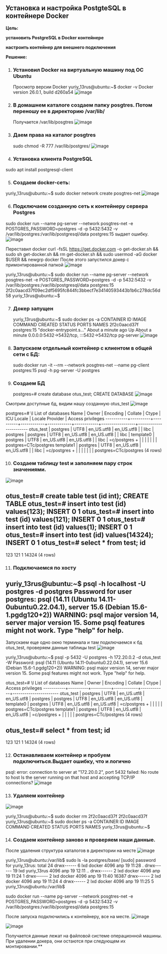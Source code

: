 ## Установка и настройка PostgteSQL в контейнере Docker

**Цель:**

**установить PostgreSQL в Docker контейнере**

**настроить контейнер для внешнего подключения**

**Решение:**

1. ### Установил Docker на виртуальную машину под ОС Ubuntu
   Просмотр версии Docker
   yuriy_13rus@ubuntu:~$ docker -v
   Docker version 26.0.1, build d260a54
   ![image](https://github.com/13-rus/Otus/assets/120638894/8d5108d8-75ba-43be-966f-0f360fed5cb1)


2. ### В домашнем каталоге создаем папку posgtres. Потом переношу ее в директорию /var/lib/
   Получается /var/lib/posgtres
   ![image](https://github.com/13-rus/Otus/assets/120638894/5e04526e-4fde-4a98-be20-71907a077568)


3. ### Даем права на каталог posgtres
   sudo chmod -R 777 /var/lib/postgres/
   ![image](https://github.com/13-rus/Otus/assets/120638894/b85df61d-bbae-424e-89ae-c23ef1016f08)

 4. ### Установка клиента PostgreSQL
   sudo apt install postgresql-client


5. ### Создаем docker-сеть: 
  yuriy_13rus@ubuntu:~$ sudo docker network create posgtres-net
![image](https://github.com/13-rus/Otus/assets/120638894/cbbdbca9-2d22-48e0-850e-d69200e467d8)

6. ### Подключаем созданную сеть к контейнеру сервера Postgres
  sudo docker run --name pg-server --network posgtres-net -e POSTGRES_PASSWORD=postgres -d -p 5432:5432 -v /var/lib/postgres:/var/lib/postgresql/data postgres:15
  sыдает ошибку.
  ![image](https://github.com/13-rus/Otus/assets/120638894/b670d448-6d61-4dd9-8934-9044378923cf)

  Переставил docker
  curl -fsSL https://get.docker.com -o get-docker.sh && sudo sh get-docker.sh && rm get-docker.sh && sudo usermod -aG docker $USER && newgrp docker
  После этого запустился докер с примонтированной папкой
  ![image](https://github.com/13-rus/Otus/assets/120638894/78f83618-6ed1-44e9-b289-e8acd4bba7ec)


yuriy_13rus@ubuntu:~$ sudo docker run --name pg-server --network posgtres-net -e POSTGRES_PASSWORD=postgres -d -p 5432:5432 -v /var/lib/postgres:/var/lib/postgresql/data postgres:15
2f2c0aacd37f09ec2df5695fc844fc3bbecf7e34140593443b1b6c278dc56d58
yuriy_13rus@ubuntu:~$

7. ### Докер запущен
   yuriy_13rus@ubuntu:~$ sudo docker ps -a
   CONTAINER ID   IMAGE         COMMAND                  CREATED              STATUS              PORTS                                       NAMES
   2f2c0aacd37f   postgres:15   "docker-entrypoint.s…"   About a minute ago   Up About a minute   0.0.0.0:5432->5432/tcp, :::5432->5432/tcp   pg-server
   ![image](https://github.com/13-rus/Otus/assets/120638894/f4b821df-e26c-4503-b7c0-d70fdda37403)

8. ### Запускаем отдельный контейнер с клиентом в общей сети с БД: 
   sudo docker run -it --rm --network posgtres-net --name pg-client postgres:15 psql -h pg-server -U postgres

9. ### Создаем БД 
   postgres=# create database otus_test;
   CREATE DATABASE
   ![image](https://github.com/13-rus/Otus/assets/120638894/62fdc6bb-e902-47bd-948a-bf7f99d5e22b)


Смотрим доступные бд, видим нашу созданную otus_test
![image](https://github.com/13-rus/Otus/assets/120638894/b1b4cb62-0adf-419a-a626-0f01aebbb68b)

postgres=# \l
                                                List of databases
   Name    |  Owner   | Encoding |  Collate   |   Ctype    | ICU Locale | Locale Provider |   Access privileges
-----------+----------+----------+------------+------------+------------+-----------------+-----------------------
 otus_test | postgres | UTF8     | en_US.utf8 | en_US.utf8 |            | libc            |
 postgres  | postgres | UTF8     | en_US.utf8 | en_US.utf8 |            | libc            |
 template0 | postgres | UTF8     | en_US.utf8 | en_US.utf8 |            | libc            | =c/postgres          +
           |          |          |            |            |            |                 | postgres=CTc/postgres
 template1 | postgres | UTF8     | en_US.utf8 | en_US.utf8 |            | libc            | =c/postgres          +
           |          |          |            |            |            |                 | postgres=CTc/postgres
(4 rows)

10. ### Создаем таблицу test и заполняем пару строк значениями.
 ![image](https://github.com/13-rus/Otus/assets/120638894/30da636b-d4cb-483c-be8d-f09336ac452d)

   otus_test=# create table test (id int);
   CREATE TABLE
   otus_test=# insert into test (id) values(123);
   INSERT 0 1
   otus_test=# insert into test (id) values(121);
   INSERT 0 1
   otus_test=# insert into test (id) values(1);
   INSERT 0 1
   otus_test=# insert into test (id) values(14324);
   INSERT 0 1
   otus_test=# select * from test;
     id
-------
   123
   121
     1
 14324
(4 rows)

11. ### Подключаемся по хосту

   yuriy_13rus@ubuntu:~$ psql -h localhost -U postgres -d postgres
   Password for user postgres:
   psql (14.11 (Ubuntu 14.11-0ubuntu0.22.04.1), server 15.6 (Debian 15.6-1.pgdg120+2))
   WARNING: psql major version 14, server major version 15.
         Some psql features might not work.
   Type "help" for help.
   --
Запускаем еще одно окно терминала и там подключаемся к бд otus_test, проверяем данные таблицы test
![image](https://github.com/13-rus/Otus/assets/120638894/020d845d-c9f5-4d83-8d37-2d9f1cd20acb)


yuriy_13rus@ubuntu:~$ psql -p 5432 -U postgres -h 172.20.0.2 -d otus_test -W
Password:
psql (14.11 (Ubuntu 14.11-0ubuntu0.22.04.1), server 15.6 (Debian 15.6-1.pgdg120+2))
WARNING: psql major version 14, server major version 15.
         Some psql features might not work.
Type "help" for help.

otus_test=# \l
                                 List of databases
   Name    |  Owner   | Encoding |  Collate   |   Ctype    |   Access privileges
-----------+----------+----------+------------+------------+-----------------------
 otus_test | postgres | UTF8     | en_US.utf8 | en_US.utf8 |
 postgres  | postgres | UTF8     | en_US.utf8 | en_US.utf8 |
 template0 | postgres | UTF8     | en_US.utf8 | en_US.utf8 | =c/postgres          +
           |          |          |            |            | postgres=CTc/postgres
 template1 | postgres | UTF8     | en_US.utf8 | en_US.utf8 | =c/postgres          +
           |          |          |            |            | postgres=CTc/postgres
(4 rows)

otus_test=# select * from test;
  id
-------
   123
   121
     1
 14324
(4 rows)

12. ### Останавливаем контейнер и пробуем подключиться.Выдает ошибку, что и логично
   psql: error: connection to server at "172.20.0.2", port 5432 failed: No route to host
        Is the server running on that host and accepting TCP/IP connections?
        ![image](https://github.com/13-rus/Otus/assets/120638894/9e788bf1-e494-4f4b-9e04-023ef5840938)


13. ### Удаляем контейнер
 ![image](https://github.com/13-rus/Otus/assets/120638894/5dd80ae7-be05-4bbf-8e18-e68955e8be47)

   yuriy_13rus@ubuntu:~$ sudo docker rm 2f2c0aacd37f
   2f2c0aacd37f
   yuriy_13rus@ubuntu:~$ sudo docker ps -a
   CONTAINER ID   IMAGE     COMMAND   CREATED   STATUS    PORTS     NAMES
   yuriy_13rus@ubuntu:~$

14. ### Создаем контейнер заново и проверяем наши данные.
   После удаления структура каталогов в директории на месте
   ![image](https://github.com/13-rus/Otus/assets/120638894/cb7f88aa-359a-4e67-a030-f3dc43afe64e)

   yuriy_13rus@ubuntu:/var/lib$ sudo ls -la postgres/base/
   [sudo] password for yuriy_13rus:
   total 24
   drwx------  6 lxd docker      4096 апр 19 11:28 .
   drwx------ 19 lxd yuriy_13rus 4096 апр 19 12:11 ..
   drwx------  2 lxd docker      4096 апр 19 11:24 1
   drwx------  2 lxd docker      4096 апр 19 11:40 16387
   drwx------  2 lxd docker      4096 апр 19 11:24 4
   drwx------  2 lxd docker      4096 апр 19 11:25 5
   yuriy_13rus@ubuntu:/var/lib$

sudo docker run --name pg-server --network posgtres-net -e POSTGRES_PASSWORD=postgres -d -p 5432:5432 -v /var/lib/postgres:/var/lib/postgresql/data postgres:15

После запуска подключились к контейнеру, все на месте.
![image](https://github.com/13-rus/Otus/assets/120638894/a96039ee-15a6-4d0f-8325-5c08efd6e645)

![image](https://github.com/13-rus/Otus/assets/120638894/8ecfd06a-2fcc-4096-ac0d-f829f95984e9)


Получается данные лежат на файловой системе операционной машины. 
При удалении докера, они остаются при следующем их монтировании.**
